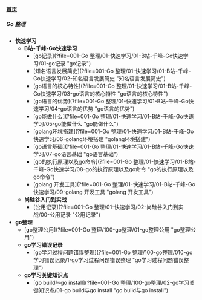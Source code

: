 
#### [首页](?file=home-首页)

##### Go 整理
- **快速学习**
    - **B站-千峰-Go快速学习**
        - [go记录](?file=001-Go 整理/01-快速学习/01-B站-千峰-Go快速学习/01-go记录 "go记录")
        - [知名语言发展简史](?file=001-Go 整理/01-快速学习/01-B站-千峰-Go快速学习/02-知名语言发展简史 "知名语言发展简史")
        - [go语言的核心特性](?file=001-Go 整理/01-快速学习/01-B站-千峰-Go快速学习/03-go语言的核心特性 "go语言的核心特性")
        - [go语言的优势](?file=001-Go 整理/01-快速学习/01-B站-千峰-Go快速学习/04-go语言的优势 "go语言的优势")
        - [go能做什么](?file=001-Go 整理/01-快速学习/01-B站-千峰-Go快速学习/05-go能做什么 "go能做什么")
        - [golang环境搭建](?file=001-Go 整理/01-快速学习/01-B站-千峰-Go快速学习/06-golang环境搭建 "golang环境搭建")
        - [go语言基础](?file=001-Go 整理/01-快速学习/01-B站-千峰-Go快速学习/07-go语言基础 "go语言基础")
        - [go的执行原理以及go命令](?file=001-Go 整理/01-快速学习/01-B站-千峰-Go快速学习/08-go的执行原理以及go命令 "go的执行原理以及go命令")
        - [golang 开发工具](?file=001-Go 整理/01-快速学习/01-B站-千峰-Go快速学习/09-golang 开发工具 "golang 开发工具")
    - **尚硅谷入门到实战**
        - [公用记录](?file=001-Go 整理/01-快速学习/02-尚硅谷入门到实战/00-公用记录 "公用记录")
- **go整理**
    - [go整理公用](?file=001-Go 整理/100-go整理/01-go整理公用 "go整理公用")
    - **go学习错误记录**
        - [go学习过程问题错误整理](?file=001-Go 整理/100-go整理/010-go学习错误记录/1-go学习过程问题错误整理 "go学习过程问题错误整理")
    - **go学习关键知识点**
        - [go build与go install](?file=001-Go 整理/100-go整理/02-go学习关键知识点/01-go build与go install "go build与go install")
